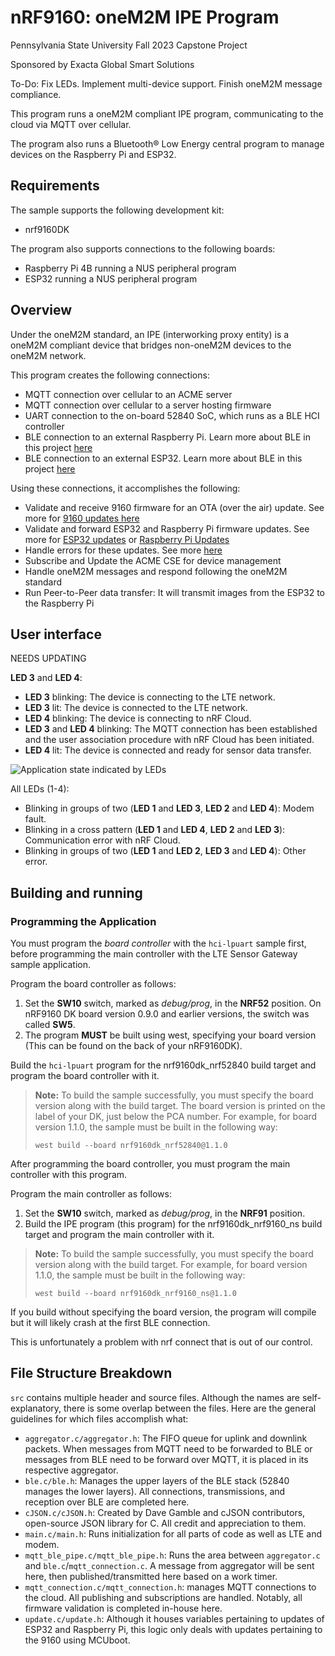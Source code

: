 # nRF9160: oneM2M IPE Program
Pennsylvania State University Fall 2023 Capstone Project

Sponsored by Exacta Global Smart Solutions

To-Do: Fix LEDs. Implement multi-device support. Finish oneM2M message compliance.

This program runs a oneM2M compliant IPE program, communicating to the cloud via MQTT over cellular.

The program also runs a Bluetooth® Low Energy central program to manage devices on the Raspberry Pi and ESP32.

## Requirements

The sample supports the following development kit:

- nrf9160DK

The program also supports connections to the following boards:

- Raspberry Pi 4B running a NUS peripheral program
- ESP32 running a NUS peripheral program

## Overview

Under the oneM2M standard, an IPE (interworking proxy entity) is a oneM2M compliant device that bridges non-oneM2M devices to the oneM2M network.

This program creates the following connections:

- MQTT connection over cellular to an ACME server
- MQTT connection over cellular to a server hosting firmware
- UART connection to the on-board 52840 SoC, which runs as a BLE HCI controller
- BLE connection to an external Raspberry Pi. Learn more about BLE in this project [here](../../docs/Bluetooth.md)
- BLE connection to an external ESP32. Learn more about BLE in this project [here](../../docs/Bluetooth.md)

Using these connections, it accomplishes the following:

- Validate and receive 9160 firmware for an OTA (over the air) update. See more for [9160 updates here](../../docs/9160Update.md)
- Validate and forward ESP32 and Raspberry Pi firmware updates. See more for [ESP32 updates](../../docs/ESP32Update.md) or [Raspberry Pi Updates](../../docs/RpiUpdate.md)
- Handle errors for these updates. See more [here](../../docs/firmwareUpdate.md)
- Subscribe and Update the ACME CSE for device management
- Handle oneM2M messages and respond following the oneM2M standard
- Run Peer-to-Peer data transfer: It will transmit images from the ESP32 to the Raspberry Pi

## User interface

NEEDS UPDATING

**LED 3** and **LED 4**:
- **LED 3** blinking: The device is connecting to the LTE network.
- **LED 3** lit: The device is connected to the LTE network.
- **LED 4** blinking: The device is connecting to nRF Cloud.
- **LED 3** and **LED 4** blinking: The MQTT connection has been established and the user association procedure with nRF Cloud has been initiated.
- **LED 4** lit: The device is connected and ready for sensor data transfer.

![Application state indicated by LEDs](/images/nrf_cloud_led_states.svg)

All LEDs (1-4):
- Blinking in groups of two (**LED 1** and **LED 3**, **LED 2** and **LED 4**): Modem fault.
- Blinking in a cross pattern (**LED 1** and **LED 4**, **LED 2** and **LED 3**): Communication error with nRF Cloud.
- Blinking in groups of two (**LED 1** and **LED 2**, **LED 3** and **LED 4**): Other error.

## Building and running

### Programming the Application

You must program the *board controller* with the `hci-lpuart` sample first, before programming the main controller with the LTE Sensor Gateway sample application.

Program the board controller as follows:

1. Set the **SW10** switch, marked as *debug/prog*, in the **NRF52** position. On nRF9160 DK board version 0.9.0 and earlier versions, the switch was called **SW5**.
2. The program **MUST** be built using west, specifying your board version (This can be found on the back of your nRF9160DK).

Build the `hci-lpuart` program for the nrf9160dk_nrf52840 build target and program the board controller with it.

> **Note:**
> To build the sample successfully, you must specify the board version along with the build target.
> The board version is printed on the label of your DK, just below the PCA number.
> For example, for board version 1.1.0, the sample must be built in the following way:
> ```
> west build --board nrf9160dk_nrf52840@1.1.0
> ```

After programming the board controller, you must program the main controller with this program.

Program the main controller as follows:

1. Set the **SW10** switch, marked as *debug/prog*, in the **NRF91** position.
2. Build the IPE program (this program) for the nrf9160dk_nrf9160_ns build target and program the main controller with it.

> **Note:**
> To build the sample successfully, you must specify the board version along with the build target.
> For example, for board version 1.1.0, the sample must be built in the following way:
> ```
> west build --board nrf9160dk_nrf9160_ns@1.1.0
> ```

If you build without specifying the board version, the program will compile but it will likely crash at the first BLE connection.

This is unfortunately a problem with nrf connect that is out of our control.

## File Structure Breakdown

`src` contains multiple header and source files. Although the names are self-explanatory, there is some overlap between the files. Here are the general guidelines for which files accomplish what:

- `aggregator.c/aggregator.h`: The FIFO queue for uplink and downlink packets. When messages from MQTT need to be forwarded to BLE or messages from BLE need to be forward over MQTT, it is placed in its respective aggregator.
- `ble.c/ble.h`: Manages the upper layers of the BLE stack (52840 manages the lower layers). All connections, transmissions, and reception over BLE are completed here.
- `cJSON.c/cJSON.h`: Created by Dave Gamble and cJSON contributors, open-source JSON library for C. All credit and appreciation to them.
- `main.c/main.h`: Runs initialization for all parts of code as well as LTE and modem.
- `mqtt_ble_pipe.c/mqtt_ble_pipe.h`: Runs the area between `aggregator.c` and `ble.c`/`mqtt_connection.c`. A message from aggregator will be sent here, then published/transmitted here based on a work timer.
- `mqtt_connection.c/mqtt_connection.h`: manages MQTT connections to the cloud. All publishing and subscriptions are handled. Notably, all firmware validation is completed in-house here.
- `update.c/update.h`: Although it houses variables pertaining to updates of ESP32 and Raspberry Pi, this logic only deals with updates pertaining to the 9160 using MCUboot.
